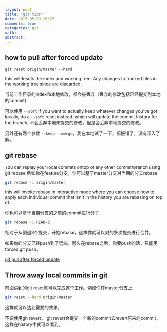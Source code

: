 ```yaml
---
layout: post
title: "git tips"
date: 2015-05-09 16:27
comments: true
categories: git
math: 
abstract: 
---
```


## how to pull after forced update

```
git reset origin/master --hard
```

this willResets the index and working tree. Any changes to tracked files in the working tree since are discarded.

当前工作目录的index和本地修改，都会被丢弃（丢弃的修改包括已经提交到本地的commit)

<!-- more -->

可以使用 `--soft`
If you want to actually keep whatever changes you've got locally, do a `--soft` reset instead. which will update the commit history for the branch,
不会丢弃本地未提交的修改，但是会丢弃本地提交的修改。

另外还有两个参数 `--keep --merge`，我在本地试了一下，都报错了，没有深入了解。

## git rebase
You can replay your local commits ontop of any other commit/branch using git rebase
例如你在feature分支，你可以基于master分支对当期的分支rebase

```bash
git rebase -i origin/master
```

this will invoke rebase in interactive mode where you can choose how to apply each individual commit that isn't in the history you are rebasing on top of.

你也可以基于当期分支的之前的commit进行分子

```bash
git rebase -i HEAD~3
```

相对于从倒退3个提交，开始rebase，这样你就可以对的多次提交进行合并。

如果你的分支已经push到了远端，那么在rebase之后，你要push的话，只能用 forced git push。 

[git pull after forced update](http://stackoverflow.com/questions/9813816/git-pull-after-forced-update)


## Throw away local commits in git

前面讲到的git reset就可以完成这个工作。例如你在master分支上

```bash
git reset --hard origin/master 
```

这样就可以达到需要的效果。

不要使用git revert， git revert会提交一个新的commit去revert原来的commit，这样在history中就可以看到。
